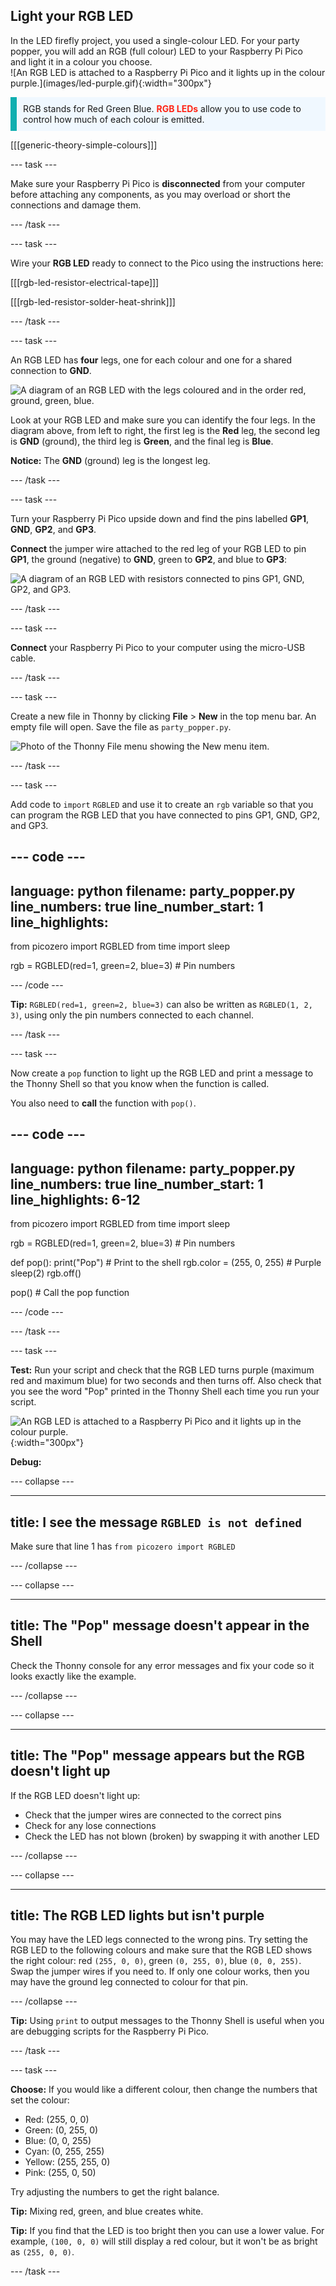 ## Light your RGB LED

<div style="display: flex; flex-wrap: wrap">
<div style="flex-basis: 200px; flex-grow: 1; margin-right: 15px;">
In the LED firefly project, you used a single-colour LED. For your party popper, you will add an RGB (full colour) LED to your Raspberry Pi Pico and light it in a colour you choose.
</div>
<div>
![An RGB LED is attached to a Raspberry Pi Pico and it lights up in the colour purple.](images/led-purple.gif){:width="300px"}
</div>
</div>

<p style='border-left: solid; border-width:10px; border-color: #0faeb0; background-color: aliceblue; padding: 10px;'>
RGB stands for Red Green Blue. <span style="color: #ff2416"><b>RGB LEDs</b></span> allow you to use code to control how much of each colour is emitted.
</p>

[[[generic-theory-simple-colours]]]

--- task ---

Make sure your Raspberry Pi Pico is **disconnected** from your computer before attaching any components, as you may overload or short the connections and damage them. 

--- /task ---

--- task ---

Wire your **RGB LED** ready to connect to the Pico using the instructions here:

[[[rgb-led-resistor-electrical-tape]]]

[[[rgb-led-resistor-solder-heat-shrink]]]

--- /task ---

--- task ---

An RGB LED has **four** legs, one for each colour and one for a shared connection to **GND**.

![A diagram of an RGB LED with the legs coloured and in the order red, ground, green, blue.](images/rgb-led-legs.png)

Look at your RGB LED and make sure you can identify the four legs. In the diagram above, from left to right, the first leg is the **Red** leg, the second leg is **GND** (ground), the third leg is **Green**, and the final leg is **Blue**.

**Notice:** The **GND** (ground) leg is the longest leg.

--- /task ---

--- task ---

Turn your Raspberry Pi Pico upside down and find the pins labelled **GP1**, **GND**, **GP2**, and **GP3**. 

**Connect** the jumper wire attached to the red leg of your RGB LED to pin **GP1**, the ground (negative) to **GND**, green to **GP2**, and blue to **GP3**:

![A diagram of an RGB LED with resistors connected to pins GP1, GND, GP2, and GP3.](images/rgb-led-diagram.png)

--- /task ---

--- task ---

**Connect** your Raspberry Pi Pico to your computer using the micro-USB cable. 

--- /task ---

--- task ---

Create a new file in Thonny by clicking **File** > **New** in the top menu bar. An empty file will open. Save the file as `party_popper.py`.

![Photo of the Thonny File menu showing the New menu item.](images/new_thonny.png)

--- /task ---

--- task ---

Add code to `import` `RGBLED` and use it to create an `rgb` variable so that you can program the RGB LED that you have connected to pins GP1, GND, GP2, and GP3. 

--- code ---
---
language: python
filename: party_popper.py
line_numbers: true
line_number_start: 1
line_highlights: 
---
from picozero import RGBLED
from time import sleep

rgb = RGBLED(red=1, green=2, blue=3) # Pin numbers 

--- /code ---

**Tip:** `RGBLED(red=1, green=2, blue=3)` can also be written as `RGBLED(1, 2, 3)`, using only the pin numbers connected to each channel.

--- /task ---

--- task ---

Now create a `pop` function to light up the RGB LED and print a message to the Thonny Shell so that you know when the function is called. 

You also need to **call** the function with `pop()`.

--- code ---
---
language: python
filename: party_popper.py
line_numbers: true
line_number_start: 1
line_highlights: 6-12
---
from picozero import RGBLED
from time import sleep

rgb = RGBLED(red=1, green=2, blue=3) # Pin numbers 

def pop():
    print("Pop") # Print to the shell
    rgb.color = (255, 0, 255) # Purple
    sleep(2)
    rgb.off()

pop() # Call the pop function

--- /code ---

--- /task ---

--- task ---

**Test:** Run your script and check that the RGB LED turns purple (maximum red and maximum blue) for two seconds and then turns off. Also check that you see the word "Pop" printed in the Thonny Shell each time you run your script.

![An RGB LED is attached to a Raspberry Pi Pico and it lights up in the colour purple.](images/led-purple.gif){:width="300px"}

**Debug:**

--- collapse ---

---
title: I see the message `RGBLED is not defined`
---

Make sure that line 1 has `from picozero import RGBLED`

--- /collapse ---

--- collapse ---

---
title: The "Pop" message doesn't appear in the Shell
---

Check the Thonny console for any error messages and fix your code so it looks exactly like the example. 

--- /collapse ---

--- collapse ---

---
title: The "Pop" message appears but the RGB doesn't light up 
---

If the RGB LED doesn't light up:
+ Check that the jumper wires are connected to the correct pins 
+ Check for any lose connections 
+ Check the LED has not blown (broken) by swapping it with another LED

--- /collapse ---

--- collapse ---

---
title: The RGB LED lights but isn't purple
---

You may have the LED legs connected to the wrong pins. Try setting the RGB LED to the following colours and make sure that the RGB LED shows the right colour: red `(255, 0, 0)`, green `(0, 255, 0)`, blue `(0, 0, 255)`. Swap the jumper wires if you need to. If only one colour works, then you may have the ground leg connected to colour for that pin. 

--- /collapse ---

**Tip:** Using `print` to output messages to the Thonny Shell is useful when you are debugging scripts for the Raspberry Pi Pico. 

--- /task ---

--- task ---

**Choose:** If you would like a different colour, then change the numbers that set the colour:

+ Red: (255, 0, 0)
+ Green: (0, 255, 0)
+ Blue: (0, 0, 255)
+ Cyan: (0, 255, 255)
+ Yellow: (255, 255, 0)
+ Pink: (255, 0, 50)

Try adjusting the numbers to get the right balance. 

**Tip:** Mixing red, green, and blue creates white.

**Tip:** If you find that the LED is too bright then you can use a lower value. For example, `(100, 0, 0)` will still display a red colour, but it won't be as bright as `(255, 0, 0)`.

--- /task ---
